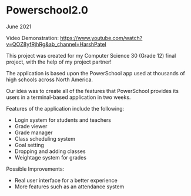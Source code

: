 # Powerschool2.0

June 2021

Video Demonstration: https://www.youtube.com/watch?v=QOZ8yfRjhRg&ab_channel=HarshPatel

This project was created for my Computer Science 30 (Grade 12) final project, with the help of my project partner!

The application is based upon the PowerSchool app used at thousands of high schools across North America. 

Our idea was to create all of the features that PowerSchool provides its users in a terminal-based application in two weeks.

Features of the application include the following:
- Login system for students and teachers
- Grade viewer
- Grade manager
- Class scheduling system
- Goal setting
- Dropping and adding classes
- Weightage system for grades


Possible Improvements:
- Real user interface for a better experience
- More features such as an attendance system

